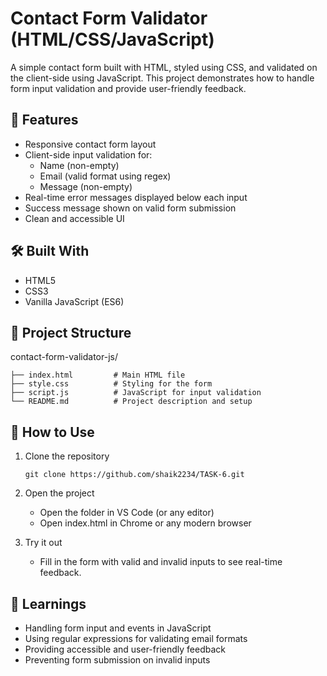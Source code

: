 # Contact Form Validator (HTML/CSS/JavaScript)
A simple contact form built with HTML, styled using CSS, and validated on the client-side using JavaScript. This project demonstrates how to handle form input validation and provide user-friendly feedback.

## 🚀 Features
- Responsive contact form layout
- Client-side input validation for:
  - Name (non-empty)
  - Email (valid format using regex)
  - Message (non-empty)
- Real-time error messages displayed below each input
- Success message shown on valid form submission
- Clean and accessible UI

## 🛠️ Built With
- HTML5
- CSS3
- Vanilla JavaScript (ES6)
 
## 📂 Project Structure
contact-form-validator-js/
```
├── index.html         # Main HTML file
├── style.css          # Styling for the form
├── script.js          # JavaScript for input validation
└── README.md          # Project description and setup
```

## 🧪 How to Use
1. Clone the repository
   ```
   git clone https://github.com/shaik2234/TASK-6.git
   ```
3. Open the project  
   - Open the folder in VS Code (or any editor)  
   - Open index.html in Chrome or any modern browser
     
4. Try it out  
   - Fill in the form with valid and invalid inputs to see real-time feedback.
     
## 🧠 Learnings
- Handling form input and events in JavaScript
- Using regular expressions for validating email formats
- Providing accessible and user-friendly feedback
- Preventing form submission on invalid inputs

